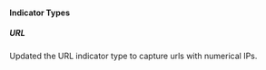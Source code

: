 
#### Indicator Types

##### URL

Updated the URL indicator type to capture urls with numerical IPs.
